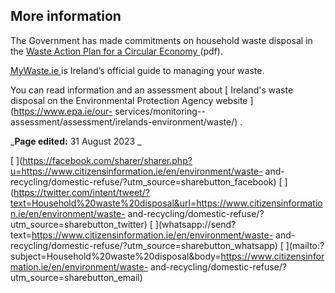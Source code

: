 ##  More information

The Government has made commitments on household waste disposal in the [ Waste
Action Plan for a Circular Economy
](https://assets.gov.ie/86647/dcf554a4-0fb7-4d9c-9714-0b1fbe7dbc1a.pdf) (pdf).

[ MyWaste.ie ](https://www.mywaste.ie/) is Ireland’s official guide to
managing your waste.

You can read information and an assessment about [ Ireland's waste disposal on
the Environmental Protection Agency website ](https://www.epa.ie/our-
services/monitoring--assessment/assessment/irelands-environment/waste/) .

_**Page edited:** 31 August 2023 _

[
](https://facebook.com/sharer/sharer.php?u=https://www.citizensinformation.ie/en/environment/waste-
and-recycling/domestic-refuse/?utm_source=sharebutton_facebook) [
](https://twitter.com/intent/tweet/?text=Household%20waste%20disposal&url=https://www.citizensinformation.ie/en/environment/waste-
and-recycling/domestic-refuse/?utm_source=sharebutton_twitter) [
](whatsapp://send?text=https://www.citizensinformation.ie/en/environment/waste-
and-recycling/domestic-refuse/?utm_source=sharebutton_whatsapp) [
](mailto:?subject=Household%20waste%20disposal&body=https://www.citizensinformation.ie/en/environment/waste-
and-recycling/domestic-refuse/?utm_source=sharebutton_email) [
](javascript:void\(0\))
